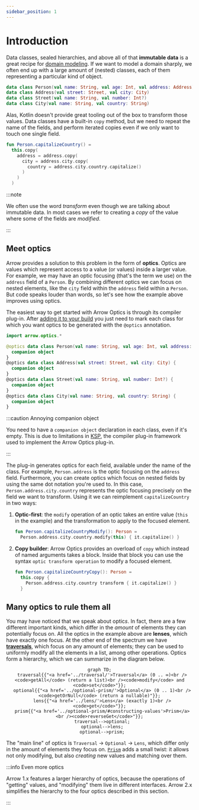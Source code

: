 ```yaml
---
sidebar_position: 1
---
```


# Introduction

<!--- TEST_NAME ImmutableIntro -->

Data classes, sealed hierarchies, and above all of that **immutable data** is
a great recipe for [domain modeling](../../design/domain-modeling/). If we want
to model a domain sharply, we often end up with a large amount of (nested)
classes, each of them representing a particular kind of object.

```kotlin
data class Person(val name: String, val age: Int, val address: Address)
data class Address(val street: Street, val city: City)
data class Street(val name: String, val number: Int?)
data class City(val name: String, val country: String)
```

Alas, Kotlin doesn't provide great tooling out of the box to transform those
values. Data classes have a built-in `copy` method, but we need to repeat the
name of the fields, and perform iterated copies even if we only want to touch
one single field.

```kotlin
fun Person.capitalizeCountry() =
  this.copy(
    address = address.copy(
      city = address.city.copy(
        country = address.city.country.capitalize()
      )
    )
  )
```
<!--- KNIT example-immutable-intro-01.kt -->

:::note

We often use the word _transform_ even though we are talking about immutable
data. In most cases we refer to creating a _copy_ of the value where some of
the fields are _modified_.

:::

## Meet optics

Arrow provides a solution to this problem in the form of **optics**. Optics
are values which represent access to a value (or values) inside a larger
value. For example, we may have an optic focusing (that's the term we use)
on the `address` field of a `Person`. By combining different optics we can
focus on nested elements, like the `city` field within the `address` field
within a `Person`. But code speaks louder than words, so let's see how the
example above improves using optics.

The easiest way to get started with Arrow Optics is through its compiler
plug-in. After [adding it to your build](../../quickstart/#additional-setup-for-plug-ins)
you just need to mark each class for which you want optics to be generated
with the `@optics` annotation.

```kotlin
import arrow.optics.*

@optics data class Person(val name: String, val age: Int, val address: Address) {
  companion object
}
@optics data class Address(val street: Street, val city: City) {
  companion object
}
@optics data class Street(val name: String, val number: Int?) {
  companion object
}
@optics data class City(val name: String, val country: String) {
  companion object
}
```

:::caution Annoying companion object

You need to have a `companion object` declaration in each class, even if it's empty.
This is due to limitations in [KSP](https://kotlinlang.org/docs/ksp-quickstart.html),
the compiler plug-in framework used to implement the Arrow Optics plug-in.

:::

The plug-in generates optics for each field, available under the name of the class.
For example, `Person.address` is the optic focusing on the `address` field.
Furthermore, you can create optics which focus on nested fields by using the
same dot notation you're used to. In this case,
`Person.address.city.country` represents the optic focusing precisely on
the field we want to transform. Using it we can reimplement `capitalizeCountry`
in two ways:

1. **Optic-first**: the `modify` operation of an optic takes an entire value
  (`this` in the example) and the transformation to apply to the focused element.

    ```kotlin
    fun Person.capitalizeCountryModify(): Person =
      Person.address.city.country.modify(this) { it.capitalize() }
    ```

2. **Copy builder**: Arrow Optics provides an overload of `copy` which instead
   of named arguments takes a block. Inside that block you can use the syntax
   `optic transform operation` to modify a focused element.

    ```kotlin
    fun Person.capitalizeCountryCopy(): Person =
      this.copy {
        Person.address.city.country transform { it.capitalize() }
      }
    ```

<!--- KNIT example-immutable-intro-02.kt -->

## Many optics to rule them all

You may have noticed that we speak about optic*s*. In fact, there are a few
different important kinds, which differ in the *amount* of elements they
can potentially focus on. All the optics in the example above are **lenses**,
which have exactly one focus. At the other end of the spectrum we have
[**traversals**](../traversal), which focus on any amount of elements; they can be used to 
uniformly modify all the elements in a list, among other operations.
Optics form a hierarchy, which we can summarize in the diagram below.

<center>

```mermaid
graph TD;
  traversal{{"<a href='../traversal/'>Traversal</a> (0 .. ∞)<br /><code>getAll</code> (return a list)<br /><code>modify</code> and <code>set</code>"}};
  optional{{"<a href='../optional-prism/'>Optional</a> (0 .. 1)<br /><code>getOrNull</code> (return a nullable)"}};
  lens{{"<a href='../lens/'>Lens</a> (exactly 1)<br /><code>get</code>"}};
  prism{{"<a href='../optional-prism/#constructing-values'>Prism</a><br /><code>reverseGet</code>"}};
  traversal-->optional;
  optional-->lens;
  optional-->prism;
```

</center>

The "main line" of optics is `Traversal` → `Optional` → `Lens`, which differ
only in the amount of elements they focus on. [`Prism`](../optional-prism) adds a small 
twist: it allows not only modifying, but also _creating_ new values and
matching over them.

:::info Even more optics

Arrow 1.x features a larger hierarchy of optics, because the operations of
"getting" values, and "modifying" them live in different interfaces.
Arrow 2.x simplifies the hierarchy to the four optics described in this section.

:::
